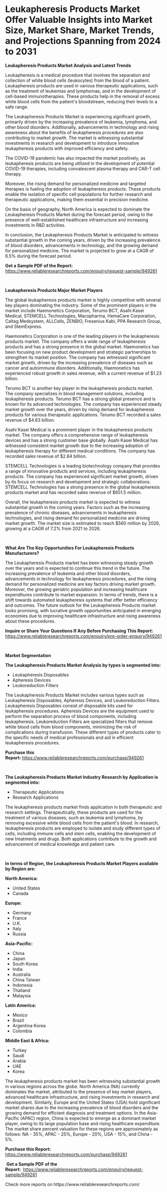 <p><h1>Leukapheresis Products Market Offer Valuable Insights into Market Size, Market Share, Market Trends, and Projections Spanning from 2024 to 2031</h1></p><p><strong>Leukapheresis Products Market Analysis and Latest Trends</strong></p>
<p><p>Leukapheresis is a medical procedure that involves the separation and collection of white blood cells (leukocytes) from the blood of a patient. Leukapheresis products are used in various therapeutic applications, such as the treatment of leukemias and lymphomas, and in the development of cell-based immunotherapies. These products help in the removal of excess white blood cells from the patient's bloodstream, reducing their levels to a safe range.</p><p>The Leukapheresis Products Market is experiencing significant growth, primarily driven by the increasing prevalence of leukemia, lymphoma, and other blood disorders. Additionally, advancements in technology and rising awareness about the benefits of leukapheresis procedures are also contributing to market growth. The market is witnessing substantial investments in research and development to introduce innovative leukapheresis products with improved efficiency and safety.</p><p>The COVID-19 pandemic has also impacted the market positively, as leukapheresis products are being utilized in the development of potential COVID-19 therapies, including convalescent plasma therapy and CAR-T cell therapy.</p><p>Moreover, the rising demand for personalized medicine and targeted therapies is fueling the adoption of leukapheresis products. These products enable the isolation of specific cell populations for further research and therapeutic applications, making them essential in precision medicine.</p><p>On the basis of geography, North America is expected to dominate the Leukapheresis Products Market during the forecast period, owing to the presence of well-established healthcare infrastructure and increasing investments in R&D activities.</p><p>In conclusion, the Leukapheresis Products Market is anticipated to witness substantial growth in the coming years, driven by the increasing prevalence of blood disorders, advancements in technology, and the growing demand for personalized medicine. The market is projected to grow at a CAGR of 6.5% during the forecast period.</p></p>
<p><strong>Get a Sample PDF of the Report:&nbsp;</strong> <a href="https://www.reliableresearchreports.com/enquiry/request-sample/949261">https://www.reliableresearchreports.com/enquiry/request-sample/949261</a></p>
<p>&nbsp;</p>
<p><strong>Leukapheresis Products Major Market Players</strong></p>
<p><p>The global leukapheresis products market is highly competitive with several key players dominating the industry. Some of the prominent players in the market include Haemonetics Corporation, Terumo BCT, Asahi Kasei Medical, STEMCELL Technologies, Macopharma, HemaCare Corporation, Caltag Medsystem, ALLCells, ZENBIO, Fresenius Kabi, PPA Research Group, and StemExpress.</p><p>Haemonetics Corporation is one of the leading players in the leukapheresis products market. The company offers a wide range of leukapheresis products and has a strong presence in the global market. Haemonetics has been focusing on new product development and strategic partnerships to strengthen its market position. The company has witnessed significant market growth, driven by the increasing prevalence of diseases such as cancer and autoimmune disorders. Additionally, Haemonetics has experienced robust growth in sales revenue, with a current revenue of $1.23 billion.</p><p>Terumo BCT is another key player in the leukapheresis products market. The company specializes in blood management solutions, including leukapheresis products. Terumo BCT has a strong global presence and is known for its advanced technologies. The company has experienced steady market growth over the years, driven by rising demand for leukapheresis products for various therapeutic applications. Terumo BCT recorded a sales revenue of $4.63 billion.</p><p>Asahi Kasei Medical is a prominent player in the leukapheresis products market. The company offers a comprehensive range of leukapheresis devices and has a strong customer base globally. Asahi Kasei Medical has witnessed consistent market growth due to the increasing adoption of leukapheresis therapy for different medical conditions. The company has recorded sales revenue of $2.84 billion.</p><p>STEMCELL Technologies is a leading biotechnology company that provides a range of innovative products and services, including leukapheresis products. The company has experienced significant market growth, driven by its focus on research and development and strategic collaborations. STEMCELL Technologies has a strong presence in the global leukapheresis products market and has recorded sales revenue of $651.5 million.</p><p>Overall, the leukapheresis products market is expected to witness substantial growth in the coming years. Factors such as the increasing prevalence of chronic diseases, advancements in leukapheresis technologies, and rising demand for personalized medicine are driving market growth. The market size is estimated to reach $560 million by 2026, growing at a CAGR of 7.2% from 2021 to 2026.</p></p>
<p>&nbsp;</p>
<p><strong>What Are The Key Opportunities For Leukapheresis Products Manufacturers?</strong></p>
<p><p>The Leukapheresis Products market has been witnessing steady growth over the years and is expected to continue this trend in the future. The increasing prevalence of leukemia and other blood disorders, advancements in technology for leukapheresis procedures, and the rising demand for personalized medicine are key factors driving market growth. Moreover, the growing geriatric population and increasing healthcare expenditures contribute to market expansion. In terms of trends, there is a shift towards automated leukapheresis systems that offer better efficiency and outcomes. The future outlook for the Leukapheresis Products market looks promising, with lucrative growth opportunities anticipated in emerging economies due to improving healthcare infrastructure and rising awareness about these procedures.</p></p>
<p><strong>Inquire or Share Your Questions If Any Before Purchasing This Report:</strong> <a href="https://www.reliableresearchreports.com/enquiry/pre-order-enquiry/949261">https://www.reliableresearchreports.com/enquiry/pre-order-enquiry/949261</a></p>
<p>&nbsp;</p>
<p><strong>Market Segmentation</strong></p>
<p><strong>The Leukapheresis Products Market Analysis by types is segmented into:</strong></p>
<p><ul><li>Leukapheresis Disposables</li><li>Apheresis Devices</li><li>Leukoreduction Filters</li></ul></p>
<p><p>The Leukapheresis Products Market includes various types such as Leukapheresis Disposables, Apheresis Devices, and Leukoreduction Filters. Leukapheresis Disposables consist of disposable kits used for leukapheresis procedures. Apheresis Devices are the equipment used to perform the separation process of blood components, including leukapheresis. Leukoreduction Filters are specialized filters that remove white blood cells from blood components, minimizing the risk of complications during transfusion. These different types of products cater to the specific needs of medical professionals and aid in efficient leukapheresis procedures.</p></p>
<p><strong>Purchase this Report:&nbsp;</strong><a href="https://www.reliableresearchreports.com/purchase/949261">https://www.reliableresearchreports.com/purchase/949261</a></p>
<p>&nbsp;</p>
<p><strong>The Leukapheresis Products Market Industry Research by Application is segmented into:</strong></p>
<p><ul><li>Therapeutic Applications</li><li>Research Applications</li></ul></p>
<p><p>The leukapheresis products market finds application in both therapeutic and research settings. Therapeutically, these products are used for the treatment of various diseases, such as leukemia and lymphoma, by removing excessive white blood cells from the patient's blood. In research, leukapheresis products are employed to isolate and study different types of cells, including immune cells and stem cells, enabling the development of new treatments and drugs. Both applications contribute to the growth and advancement of medical knowledge and patient care.</p></p>
<p>&nbsp;</p>
<p><strong>In terms of Region, the Leukapheresis Products Market Players available by Region are:</strong></p>
<p>
    <p> <strong> North America: </strong>
        <ul>
            <li>United States</li>
            <li>Canada</li>
        </ul>
        </p> 
    <p> <strong> Europe: </strong>
        <ul>
            <li>Germany</li>
            <li>France</li>
            <li>U.K.</li>
            <li>Italy</li>
            <li>Russia</li>
        </ul>
        </p> 
    <p> <strong> Asia-Pacific: </strong>
        <ul>
            <li>China</li>
            <li>Japan</li>
            <li>South Korea</li>
            <li>India</li>
            <li>Australia</li>
            <li>China Taiwan</li>
            <li>Indonesia</li>
            <li>Thailand</li>
            <li>Malaysia</li>
        </ul>
        </p> 
    <p> <strong> Latin America: </strong>
        <ul>
            <li>Mexico</li>
            <li>Brazil</li>
            <li>Argentina Korea</li>
            <li>Colombia</li>
        </ul>
        </p> 
    <p> <strong> Middle East & Africa: </strong>
        <ul>
            <li>Turkey</li>
            <li>Saudi</li>
            <li>Arabia</li>
            <li>UAE</li>
            <li>Korea</li>
        </ul>
    </p>
    </p>
<p><p>The leukapheresis products market has been witnessing substantial growth in various regions across the globe. North America (NA) currently dominates the market, attributed to the presence of key market players, advanced healthcare infrastructure, and rising investments in research and development. Similarly, Europe and the United States (USA) hold significant market shares due to the increasing prevalence of blood disorders and the growing demand for efficient diagnosis and treatment options. In the Asia-Pacific (APAC) region, China is expected to emerge as a dominant market player, owing to its large population base and rising healthcare expenditure. The market share percent valuation for these regions are approximately as follows: NA - 35%, APAC - 25%, Europe - 20%, USA - 15%, and China - 5%.</p></p>
<p><strong>Purchase this Report: </strong><a href="https://www.reliableresearchreports.com/purchase/949261">https://www.reliableresearchreports.com/purchase/949261</a></p>
<p>&nbsp;<strong>Get a Sample PDF of the Report:&nbsp;&nbsp;</strong><a href="https://www.reliableresearchreports.com/enquiry/request-sample/949261">https://www.reliableresearchreports.com/enquiry/request-sample/949261</a></p>
<p><strong></strong></p>
<p>Check more reports on https://www.reliableresearchreports.com/</p>